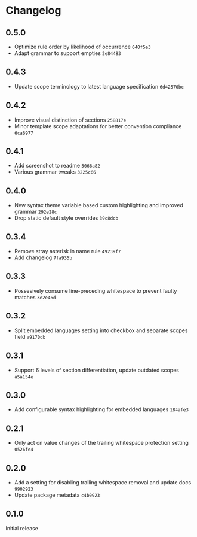 # Changelog

## 0.5.0

- Optimize rule order by likelihood of occurrence `640f5e3`
- Adapt grammar to support empties `2e84483`

## 0.4.3

- Update scope terminology to latest language specification `6d42570bc`

## 0.4.2

- Improve visual distinction of sections `258817e`
- Minor template scope adaptations for better convention compliance `6ca6977`

## 0.4.1

- Add screenshot to readme `5066a82`
- Various grammar tweaks `3225c66`

## 0.4.0

- New syntax theme variable based custom highlighting and improved grammar `292e28c`
- Drop static default style overrides `39c8dcb`

## 0.3.4

- Remove stray asterisk in name rule `49239f7`
- Add changelog `7fa935b`

## 0.3.3

- Possesively consume line-preceding whitespace to prevent faulty matches `3e2e46d`

## 0.3.2

- Split embedded languages setting into checkbox and separate scopes field `a9170db`

## 0.3.1

- Support 6 levels of section differentiation, update outdated scopes `a5a154e`

## 0.3.0

- Add configurable syntax highlighting for embedded languages `184afe3`

## 0.2.1

- Only act on value changes of the trailing whitespace protection setting `0526fe4`

## 0.2.0

- Add a setting for disabling trailing whitespace removal and update docs `9902923`
- Update package metadata `c4b0923`

## 0.1.0

Initial release
